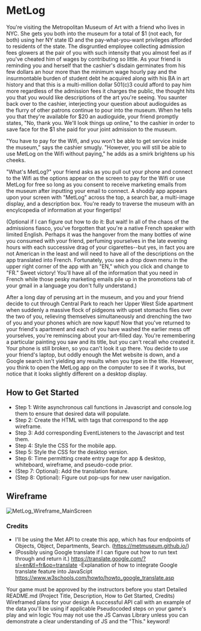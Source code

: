 # MetLog

You're visiting the Metropolitan Museum of Art with a friend who lives in NYC. She gets you both into the museum for a total of $1 (not each, for both) using her NY state ID and the pay-what-you-want privileges afforded to residents of the state. The disgruntled employee collecting admission fees glowers at the pair of you with such intensity that you almost feel as if you've cheated him of wages by contributing so little. As your friend is reminding you and herself that the cashier's disdain germinates from his few dollars an hour more than the minimum wage hourly pay and the insurmontable burden of student debt he acquired along with his BA in art history and that this is a multi-million dollar 501(c)3 could afford to pay him more regardless of the admission fees it charges the public, the thought hits you that you would like descriptions of the art you're seeing. You saunter back over to the cashier, interjecting your question about audioguides as the flurry of other patrons continue to pour into the museum. When he tells you that they're available for $20 an audioguide, your friend promptly states, "No, thank you. We'll look things up online," to the cashier in order to save face for the $1 she paid for your joint admission to the museum. 

"You have to pay for the Wifi, and you won't be able to get service inside the museum," says the cashier smugly. "However, you will still be able to use MetLog on the Wifi without paying," he adds as a smirk brightens up his cheeks.

"What's MetLog?" your friend asks as you pull out your phone and connect to the Wifi as the options appear on the screen to pay for the Wifi or use MetLog for free so long as you consent to receive marketing emails from the museum after inputting your email to connect. A shoddy app appears upon your screen with "MetLog" across the top, a search bar, a multi-image display, and a description box. You're ready to traverse the museum with an encylcopedia of information at your fingertips!

(Optional if I can figure out how to do it: But wait! In all of the chaos of the admissions fiasco, you've forgotten that you're a native French speaker with limited English. Perhaps it was the hangover from the many bottles of wine you consumed with your friend, perfuming yourselves in the late evening hours with each successive drag of your cigarettes--but yes, in fact you are not American in the least and will need to have all of the descriptions on the app translated into French. Fortunately, you see a drop down menu in the upper right corner of the app with an "EN," which you click and change to "FR." Sweet victory! You'll have all of the information that you need in French while those pesky marketing emails pile up in the promotions tab of your gmail in a language you don't fully understand.) 

After a long day of perusing art in the museum, and you and your friend decide to cut through Central Park to reach her Upper West Side apartment when suddenly a massive flock of pidgeons with upset stomachs flies over the two of you, relieving themselves simultaneously and drenching the two of you and your phones which are now kaput! Now that you've returned to your friend's apartment and each of you have washed the earlier mess off yourselves, you're reminscing about your art-filled day. You're remembering a particular painting you saw and its title, but you can't recall who created it. Your phone is still broken, so you can't look it up there. You decide to use your friend's laptop, but oddly enough the Met website is down, and a Google search isn't yielding any results when you type in the title. However, you think to open the MetLog app on the computer to see if it works, but notice that it looks slightly different on a desktop display.

## How to Get Started
- Step 1:  Write asynchronous call functions in Javascript and console.log them to ensure that desired data will populate. 
- Step 2: Create the HTML with tags that correspond to the app wireframe.
- Step 3: Add corresponding EventListeners to the Javascript and test them.
- Step 4: Style the CSS for the mobile app.
- Step 5: Style the CSS for the desktop version.
- Step 6: Time permitting create entry page for app & desktop, whiteboard, wireframe, and pseudo-code prior.
- (Step 7: Optional): Add the translation feature.
- (Step 8: Optional): Figure out pop-ups for new user navigation. 



## Wireframe
![MetLog_Wireframe_MainScreen](https://github.com/user-attachments/assets/34365e75-7bb4-4b96-a218-bd96f2c658d5)


### Credits
- I'll be using the Met API to create this app, which has four endpoints of Objects, Object, Departments, Search. (https://metmuseum.github.io/)
- (Possibly using Google translate if I can figure out how to run text through and return it.) https://translate.google.com/?sl=en&tl=fr&op=translate
  -Explanation of how to integrate Google translate feature into JavaScipt https://www.w3schools.com/howto/howto_google_translate.asp 



Your game must be approved by the instructors before you start
Detailed README.md (Project Title, Description, How to Get Started, Credits)
Wireframed plans for your design
A successful API call with an example of the data you'll be using if applicable
Pseudocoded steps on your game's play and win logic
You may not use the JS Canvas Library unless you can demonstrate a clear understanding of JS and the "This." keyword!
